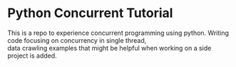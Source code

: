 # Python Concurrent Tutorial
This is a repo to experience concurrent programming using python. Writing code focusing on concurrency in single thread, <br> 
data crawling examples that might be helpful when working on a side project is added.
